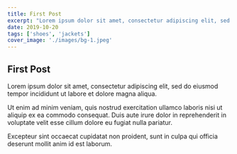 ```yaml
---
title: First Post
excerpt: "Lorem ipsum dolor sit amet, consectetur adipiscing elit, sed do eiusmod tempor incididunt ut labore et dolore magna aliqua."
date: 2019-10-20
tags: ['shoes', 'jackets']
cover_image: './images/bg-1.jpeg'
---
```


## First Post

Lorem ipsum dolor sit amet, consectetur adipiscing elit, sed do eiusmod tempor incididunt ut labore et dolore magna aliqua.

Ut enim ad minim veniam, quis nostrud exercitation ullamco laboris nisi ut aliquip ex ea commodo consequat. Duis aute irure dolor in reprehenderit in voluptate velit esse cillum dolore eu fugiat nulla pariatur.

Excepteur sint occaecat cupidatat non proident, sunt in culpa qui officia deserunt mollit anim id est laborum.

